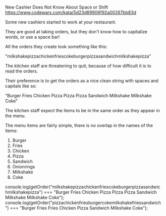 New Cashier Does Not Know About Space or Shift
https://www.codewars.com/kata/5d23d89906f92a00267bb83d

Some new cashiers started to work at your restaurant.

They are good at taking orders, but they don't know how to capitalize words, or use a space bar!

All the orders they create look something like this:

"milkshakepizzachickenfriescokeburgerpizzasandwichmilkshakepizza"

The kitchen staff are threatening to quit, because of how difficult it is to read the orders.

Their preference is to get the orders as a nice clean string with spaces and capitals like so:

"Burger Fries Chicken Pizza Pizza Pizza Sandwich Milkshake Milkshake Coke"

The kitchen staff expect the items to be in the same order as they appear in the menu.

The menu items are fairly simple, there is no overlap in the names of the items:

1. Burger
2. Fries
3. Chicken
4. Pizza
5. Sandwich
6. Onionrings
7. Milkshake
8. Coke

console.log(getOrder("milkshakepizzachickenfriescokeburgerpizzasandwichmilkshakepizza") ===
                      "Burger Fries Chicken Pizza Pizza Pizza Sandwich Milkshake Milkshake Coke");
console.log(getOrder("pizzachickenfriesburgercokemilkshakefriessandwich") === 
                      "Burger Fries Fries Chicken Pizza Sandwich Milkshake Coke");